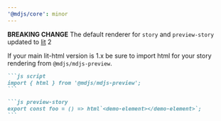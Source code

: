 ```yaml
---
'@mdjs/core': minor
---
```


**BREAKING CHANGE** The default renderer for `story` and `preview-story` updated to [lit](https://lit.dev/) 2

If your main lit-html version is 1.x be sure to import html for your story rendering from `@mdjs/mdjs-preview`.

````md
```js script
import { html } from '@mdjs/mdjs-preview';
```

```js preview-story
export const foo = () => html`<demo-element></demo-element>`;
```
````
